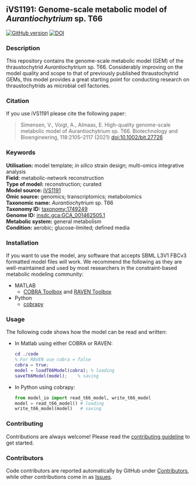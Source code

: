 ## iVS1191: Genome-scale metabolic model of _Aurantiochytrium_ sp. T66

[![GitHub version](https://badge.fury.io/gh/AlmaasLab%2FiVS1191.svg)](https://badge.fury.io/gh/AlmaasLab%2FiVS1191) 
[![DOI](https://zenodo.org/badge/628947714.svg)](https://zenodo.org/badge/latestdoi/628947714)

### Description

This repository contains the genome-scale metabolic model (GEM) of the thraustochytrid _Aurantiochytrium_ sp. T66. Considerably improving on the model quality and scope to that of previously published thraustochytrid GEMs, this model provides a great starting point for conducting research on thraustochytrids as microbial cell factories.

### Citation

If you use iVS1191 please cite the following paper:
> Simensen, V., Voigt, A., Almaas, E. High-quality genome-scale metabolic model of Aurantiochytrium sp. T66. Biotechnology and Bioengineering, 118:2105–2117 (2021) [doi:10.1002/bit.27726](https://doi.org/10.1002/bit.27726)

### Keywords

**Utilisation:** model template; _in silico_ strain design; multi-omics integrative analysis  
**Field:** metabolic-network reconstruction  
**Type of model:** reconstruction; curated  
**Model source:** [iVS1191](https://doi.org/10.1002/bit.27726)  
**Omic source:** genomics; transcriptomics; metabolomics  
**Taxonomic name:** _Aurantiochytrium_ sp. T66  
**Taxonomy ID:** [taxonomy:1749249](https://identifiers.org/taxonomy:1749249)   
**Genome ID:** [insdc.gca:GCA_001462505.1](https://identifiers.org/insdc.gca:GCA_001462505.1)   
**Metabolic system:** general metabolism  
**Condition:** aerobic; glucose-limited; defined media

### Installation

If you want to use the model, any software that accepts SBML L3V1 FBCv3 formatted model files will work. We recommend the following as they are well-maintained and used by most researchers in the constraint-based metabolic modeling community:
* MATLAB
  * [COBRA Toolbox](https://github.com/opencobra/cobratoolbox) and [RAVEN Toolbox](https://github.com/SysBioChalmers/RAVEN)
* Python
  * [cobrapy](https://github.com/opencobra/cobrapy)

### Usage

The following code shows how the model can be read and written:
* In Matlab using either COBRA or RAVEN:
  ```matlab
  cd ./code
  % For RAVEN use cobra = false
  cobra = true;
  model = loadT66Model(cobra); % loading
  saveT66Model(model);    % saving
  ```

* In Python using cobrapy:
  ```python
  from model_io import read_t66_model, write_t66_model
  model = read_t66_model() # loading
  write_t66_model(model)   # saving
  ```


### Contributing

Contributions are always welcome! Please read the [contributing guideline](.github/CONTRIBUTING.md) to get started.


### Contributors

Code contributors are reported automatically by GitHub under [Contributors](https://github.com/AlmaasLab/iVS1191/graphs/contributors), while other contributions come in as [Issues](https://github.com/AlmaasLab/iVS1191/issues).
